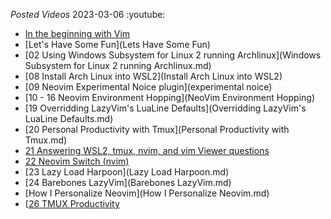 _Posted Videos_
  2023-03-06
  :youtube:

  - [In the beginning with Vim](vim-in-the-beginning)
  - [Let's Have Some Fun](Lets Have Some Fun)
  - [02 Using Windows Subsystem for Linux 2 running Archlinux](Windows Subsystem for Linux 2 running Archlinux.md)
  - [08 Install Arch Linux into WSL2](Install Arch Linux into WSL2)
  - [09 Neovim Experimental Noice plugin](experimental noice)
  - [10 - 16 Neovim Environment Hopping](NeoVim Environment Hopping)
  - [19 Overridding LazyVim's LuaLine Defaults](Overridding LazyVim's LuaLine Defaults.md)
  - [20 Personal Productivity with Tmux](Personal Productivity with Tmux.md)
  - [21 Answering WSL2, tmux, nvim, and vim Viewer questions](Answering-WSL2-tmux-nvim-and-vim-Viewer-questions.md)
  - [22 Neovim Switch (nvim)](neovim-switcher)
  - [23 Lazy Load Harpoon](Lazy Load Harpoon.md)
  - [24 Barebones LazyVim](Barebones LazyVim.md)
  - [How I Personalize Neovim](How I Personalize Neovim.md)
  - [[26 TMUX Productivity](26-TMUX-Productivity.md)
